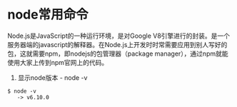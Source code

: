 # node常用命令
Node.js是JavaScript的一种运行环境，是对Google V8引擎进行的封装。是一个服务器端的javascript的解释器。在Node.js上开发时时常需要应用到别人写好的包，这就需要npm，即nodejs的包管理器（package manager），通过npm就能使用大家上传到npm官网上的代码。

1. 显示node版本 - node -v

 ```
 $ node -v
    -> v6.10.0
 ```
